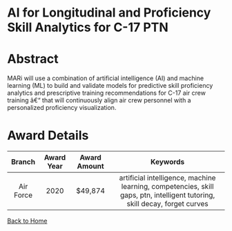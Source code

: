 
AI for Longitudinal and Proficiency Skill Analytics for C-17 PTN
================================================================

# Abstract


MARi will use a combination of artificial intelligence (AI) and machine learning (ML) to build and validate models for predictive skill proficiency analytics and prescriptive training recommendations for C-17 air crew training â€“ that will continuously align air crew personnel with a personalized proficiency visualization.  

# Award Details

|Branch|Award Year|Award Amount|Keywords|
| :---: | :---: | :---: | :---: |
|Air Force|2020|$49,874|artificial intelligence, machine learning, competencies, skill gaps, ptn, intelligent tutoring, skill decay, forget curves|
  
  


[Back to Home](https://github.com/chrischow/dod_sbir_awards#1697)